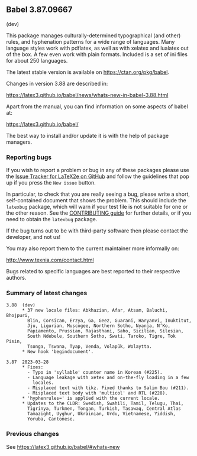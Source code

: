 ## Babel 3.87.09667

(dev)

This package manages culturally-determined typographical (and other)
rules, and hyphenation patterns for a wide range of languages. Many
language styles work with pdflatex, as well as with xelatex and
lualatex out of the box. A few even work with plain formats. Included
is a set of ini files for about 250 languages.

The latest stable version is available on <https://ctan.org/pkg/babel>.

Changes in version 3.88 are described in:

https://latex3.github.io/babel/news/whats-new-in-babel-3.88.html

Apart from the manual, you can find information on some aspects of babel at:

https://latex3.github.io/babel/

The best way to install and/or update it is with the help of package
managers.

### Reporting bugs

If you wish to report a problem or bug in any of these packages please
use the
[Issue Tracker for LaTeX2e on GitHub](https://github.com/latex3/babel/issues)
and follow the guidelines that pop up if you press the `New issue`
button.

In particular, to check that you are really seeing a bug, please write
a short, self-contained document that shows the problem. This should
include the `latexbug` package, which will warn if your test file is
not suitable for one or the other reason. See the
[CONTRIBUTING guide](https://github.com/latex3/latex2e/blob/master/CONTRIBUTING.md)
for further details, or if you need to obtain the `latexbug` package.

If the bug turns out to be with third-party software then please
contact the developer, and not us!

You may also report them to the current maintainer more informally on:

   http://www.texnia.com/contact.html

Bugs related to specific languages are best reported to their
respective authors.

### Summary of latest changes
```
3.88  (dev)
      * 37 new locale files: Abkhazian, Afar, Atsam, Baluchi, Bhojpuri,
        Blin, Corsican, Erzya, Ga, Geez, Guarani, Haryanvi, Inuktitut,
        Jju, Ligurian, Muscogee, Northern Sotho, Nyanja, N’Ko,
        Papiamento, Prussian, Rajasthani, Saho, Sicilian, Silesian,
        South Ndebele, Southern Sotho, Swati, Taroko, Tigre, Tok Pisin,
        Tsonga, Tswana, Tyap, Venda, Volapük, Wolaytta.
      * New hook 'begindocument'.

3.87  2023-03-28
      * Fixes:
        - Typo in 'syllable' counter name in Korean (#225).
        - Language leakage with xetex and on-the-fly loading in a few
          locales.
        - Misplaced text with tikz. Fixed thanks to Salim Bou (#211).
        - Misplaced text body with 'multicol' and RTL (#228).
      * 'hyphenrules=' is applied with the current locale.
      * Updates to the CLDR: Swedish, Swahili, Tamil, Telugu, Thai,
        Tigrinya, Turkmen, Tongan, Turkish, Tasawaq, Central Atlas
        Tamazight, Uyghur, Ukrainian, Urdu, Vietnamese, Yiddish,
        Yoruba, Cantonese.
```

### Previous changes

See https://latex3.github.io/babel/#whats-new
